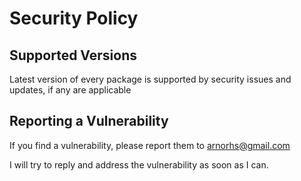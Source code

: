 # Security Policy

## Supported Versions

Latest version of every package is supported by security issues and updates, if any are applicable

## Reporting a Vulnerability

If you find a vulnerability, please report them to arnorhs@gmail.com

I will try to reply and address the vulnerability as soon as I can.

